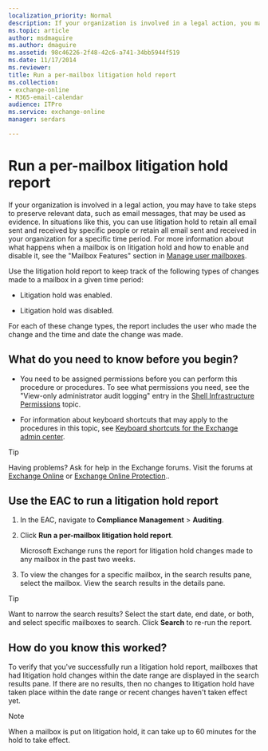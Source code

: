 ```yaml
---
localization_priority: Normal
description: If your organization is involved in a legal action, you may have to take steps to preserve relevant data, such as email messages, that may be used as evidence. In situations like this, you can use litigation hold to retain all email sent and received by specific people or retain all email sent and received in your organization for a specific time period. For more information about what happens when a mailbox is on litigation hold and how to enable and disable it, see theMailbox Featuressection in Manage user mailboxes.
ms.topic: article
author: msdmaguire
ms.author: dmaguire
ms.assetid: 98c46226-2f48-42c6-a741-34bb5944f519
ms.date: 11/17/2014
ms.reviewer: 
title: Run a per-mailbox litigation hold report
ms.collection: 
- exchange-online
- M365-email-calendar
audience: ITPro
ms.service: exchange-online
manager: serdars

---
```


# Run a per-mailbox litigation hold report

If your organization is involved in a legal action, you may have to take steps to preserve relevant data, such as email messages, that may be used as evidence. In situations like this, you can use litigation hold to retain all email sent and received by specific people or retain all email sent and received in your organization for a specific time period. For more information about what happens when a mailbox is on litigation hold and how to enable and disable it, see the "Mailbox Features" section in [Manage user mailboxes](../../recipients-in-exchange-online/manage-user-mailboxes/manage-user-mailboxes.md).

Use the litigation hold report to keep track of the following types of changes made to a mailbox in a given time period:

- Litigation hold was enabled.

- Litigation hold was disabled.

For each of these change types, the report includes the user who made the change and the time and date the change was made.

## What do you need to know before you begin?

- You need to be assigned permissions before you can perform this procedure or procedures. To see what permissions you need, see the "View-only administrator audit logging" entry in the [Shell Infrastructure Permissions](https://technet.microsoft.com/library/3646a4e8-36b2-41fb-89a4-79b0963fcb11.aspx) topic.

- For information about keyboard shortcuts that may apply to the procedures in this topic, see [Keyboard shortcuts for the Exchange admin center](../../accessibility/keyboard-shortcuts-in-admin-center.md).

> [!TIP]
> Having problems? Ask for help in the Exchange forums. Visit the forums at [Exchange Online](https://go.microsoft.com/fwlink/p/?linkId=267542) or [Exchange Online Protection](https://go.microsoft.com/fwlink/p/?linkId=285351)..

## Use the EAC to run a litigation hold report

1. In the EAC, navigate to **Compliance Management** \> **Auditing**.

2. Click **Run a per-mailbox litigation hold report**.

    Microsoft Exchange runs the report for litigation hold changes made to any mailbox in the past two weeks.

3. To view the changes for a specific mailbox, in the search results pane, select the mailbox. View the search results in the details pane.

> [!TIP]
> Want to narrow the search results? Select the start date, end date, or both, and select specific mailboxes to search. Click **Search** to re-run the report.

## How do you know this worked?

To verify that you've successfully run a litigation hold report, mailboxes that had litigation hold changes within the date range are displayed in the search results pane. If there are no results, then no changes to litigation hold have taken place within the date range or recent changes haven't taken effect yet.

> [!NOTE]
> When a mailbox is put on litigation hold, it can take up to 60 minutes for the hold to take effect.
